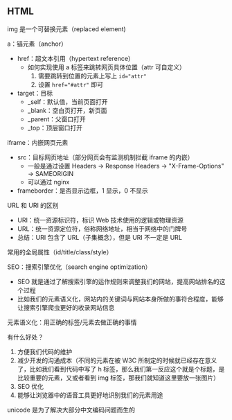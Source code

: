 ## HTML

img 是一个可替换元素（replaced element)

a：锚元素（anchor）

- href：超文本引用（hypertext reference）
  - 如何实现使用 a 标签来跳转网页具体位置（attr 可自定义）
    1. 需要跳转到位置的元素上写上 `id="attr"`
    2. 设置 `href="#attr"` 即可
- target：目标
  - \_self：默认值，当前页面打开
  - \_blank：空白页打开，新页面
  - \_parent：父窗口打开
  - \_top：顶层窗口打开

iframe：内嵌网页元素

- src：目标网页地址（部分网页会有监测机制拦截 iframe 的内嵌）
  - 一般是通过设置 Headers -> Response Headers -> "X-Frame-Options" -> SAMEORIGIN
  - 可以通过 nginx
- frameborder：是否显示边框，1 显示，0 不显示

URL 和 URI 的区别

- URI：统一资源标识符，标识 Web 技术使用的逻辑或物理资源
- URL：统一资源定位符，俗称网络地址，相当于网络中的门牌号
- 总结：URI 包含了 URL（子集概念），但是 URI 不一定是 URL

常用的全局属性（id/title/class/style）

SEO：搜索引擎优化（search engine optimization）

- SEO 就是通过了解搜索引擎的运作规则来调整我们的网站，提高网站排名的这个过程
- 比如我们的元素语义化，网站内的关键词与网站本身所做的事符合程度，能够让搜索引擎爬虫更好的收录网站信息

元素语义化：用正确的标签/元素去做正确的事情

有什么好处？

1. 方便我们代码的维护
2. 减少开发的沟通成本（不同的元素在被 W3C 所制定的时候就已经存在意义了，比如我们看到代码中写了 h 标签，那么我们第一反应这个就是个标题，是比较重要的元素，又或者看到 img 标签，那我们就知道这里要放一张图片）
3. SEO 优化
4. 能够让浏览器中的语音工具更好地识别我们的元素用途

unicode 是为了解决大部分中文编码问题而生的
